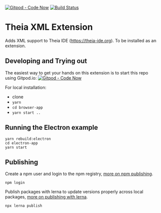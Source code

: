[![Gitpod - Code Now](https://img.shields.io/badge/Gitpod-code%20now-blue.svg?longCache=true)](https://gitpod.io#https://github.com/theia-ide/theia-xml-extension)
[![Build Status](https://travis-ci.org/theia-ide/theia-xml-extension.svg?branch=master)](https://travis-ci.org/theia-ide/theia-xml-extension)

# Theia XML Extension

Adds XML support to Theia IDE (https://theia-ide.org).
To be installed as an extension.

## Developing and Trying out

The easiest way to get your hands on this extension is to start this repo using Gitpod.io:
[![Gitpod - Code Now](https://img.shields.io/badge/Gitpod-code%20now-blue.svg?longCache=true)](https://gitpod.io#https://github.com/theia-ide/theia-xml-extension)

For local installation:
 - clone
 - `yarn`
 - `cd browser-app`
 - `yarn start ..`

## Running the Electron example

    yarn rebuild:electron
    cd electron-app
    yarn start

## Publishing

Create a npm user and login to the npm registry, [more on npm publishing](https://docs.npmjs.com/getting-started/publishing-npm-packages).

    npm login

Publish packages with lerna to update versions properly across local packages, [more on publishing with lerna](https://github.com/lerna/lerna#publish).

    npx lerna publish
